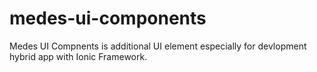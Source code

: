 # medes-ui-components
Medes UI Compnents is additional UI element especially for devlopment hybrid app with Ionic Framework.

